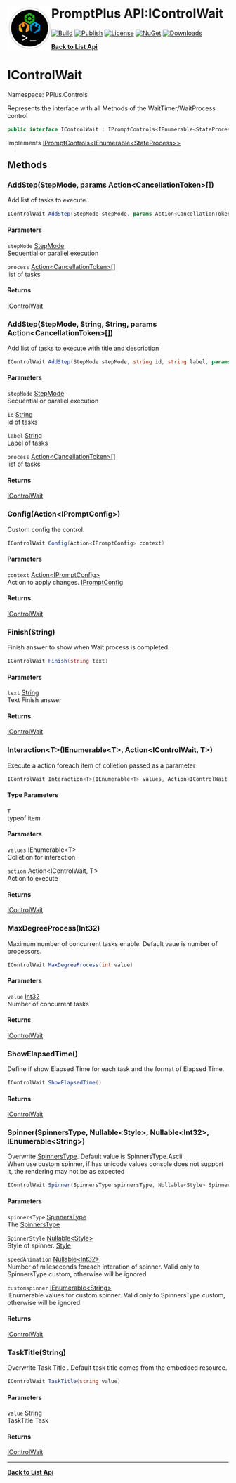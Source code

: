 # <img align="left" width="100" height="100" src="../images/icon.png">PromptPlus API:IControlWait 

[![Build](https://github.com/FRACerqueira/PromptPlus/workflows/Build/badge.svg)](https://github.com/FRACerqueira/PromptPlus/actions/workflows/build.yml)
[![Publish](https://github.com/FRACerqueira/PromptPlus/actions/workflows/publish.yml/badge.svg)](https://github.com/FRACerqueira/PromptPlus/actions/workflows/publish.yml)
[![License](https://img.shields.io/github/license/FRACerqueira/PromptPlus)](https://github.com/FRACerqueira/PromptPlus/blob/master/LICENSE)
[![NuGet](https://img.shields.io/nuget/v/PromptPlus)](https://www.nuget.org/packages/PromptPlus/)
[![Downloads](https://img.shields.io/nuget/dt/PromptPlus)](https://www.nuget.org/packages/PromptPlus/)

[**Back to List Api**](./apis.md)

# IControlWait

Namespace: PPlus.Controls

Represents the interface with all Methods of the WaitTimer/WaitProcess control

```csharp
public interface IControlWait : IPromptControls<IEnumerable<StateProcess>>
```

Implements [IPromptControls&lt;IEnumerable&lt;StateProcess&gt;&gt;](./pplus.controls.ipromptcontrols-1.md)

## Methods

### <a id="methods-addstep"/>**AddStep(StepMode, params Action&lt;CancellationToken&gt;[])**

Add list of tasks to execute.

```csharp
IControlWait AddStep(StepMode stepMode, params Action<CancellationToken>[] process)
```

#### Parameters

`stepMode` [StepMode](./pplus.controls.stepmode.md)<br>
Sequential or parallel execution

`process` [Action&lt;CancellationToken&gt;[]](https://docs.microsoft.com/en-us/dotnet/api/system.action-1)<br>
list of tasks

#### Returns

[IControlWait](./pplus.controls.icontrolwait.md)

### <a id="methods-addstep"/>**AddStep(StepMode, String, String, params Action&lt;CancellationToken&gt;[])**

Add list of tasks to execute with title and description

```csharp
IControlWait AddStep(StepMode stepMode, string id, string label, params Action<CancellationToken>[] process)
```

#### Parameters

`stepMode` [StepMode](./pplus.controls.stepmode.md)<br>
Sequential or parallel execution

`id` [String](https://docs.microsoft.com/en-us/dotnet/api/system.string)<br>
Id of tasks

`label` [String](https://docs.microsoft.com/en-us/dotnet/api/system.string)<br>
Label of tasks

`process` [Action&lt;CancellationToken&gt;[]](https://docs.microsoft.com/en-us/dotnet/api/system.action-1)<br>
list of tasks

#### Returns

[IControlWait](./pplus.controls.icontrolwait.md)

### <a id="methods-config"/>**Config(Action&lt;IPromptConfig&gt;)**

Custom config the control.

```csharp
IControlWait Config(Action<IPromptConfig> context)
```

#### Parameters

`context` [Action&lt;IPromptConfig&gt;](https://docs.microsoft.com/en-us/dotnet/api/system.action-1)<br>
Action to apply changes. [IPromptConfig](./pplus.controls.ipromptconfig.md)

#### Returns

[IControlWait](./pplus.controls.icontrolwait.md)

### <a id="methods-finish"/>**Finish(String)**

Finish answer to show when Wait process is completed.

```csharp
IControlWait Finish(string text)
```

#### Parameters

`text` [String](https://docs.microsoft.com/en-us/dotnet/api/system.string)<br>
Text Finish answer

#### Returns

[IControlWait](./pplus.controls.icontrolwait.md)

### <a id="methods-interaction"/>**Interaction&lt;T&gt;(IEnumerable&lt;T&gt;, Action&lt;IControlWait, T&gt;)**

Execute a action foreach item of colletion passed as a parameter

```csharp
IControlWait Interaction<T>(IEnumerable<T> values, Action<IControlWait, T> action)
```

#### Type Parameters

`T`<br>
typeof item

#### Parameters

`values` IEnumerable&lt;T&gt;<br>
Colletion for interaction

`action` Action&lt;IControlWait, T&gt;<br>
Action to execute

#### Returns

[IControlWait](./pplus.controls.icontrolwait.md)

### <a id="methods-maxdegreeprocess"/>**MaxDegreeProcess(Int32)**

Maximum number of concurrent tasks enable. Default vaue is number of processors.

```csharp
IControlWait MaxDegreeProcess(int value)
```

#### Parameters

`value` [Int32](https://docs.microsoft.com/en-us/dotnet/api/system.int32)<br>
Number of concurrent tasks

#### Returns

[IControlWait](./pplus.controls.icontrolwait.md)

### <a id="methods-showelapsedtime"/>**ShowElapsedTime()**

Define if show Elapsed Time for each task and the format of Elapsed Time.

```csharp
IControlWait ShowElapsedTime()
```

#### Returns

[IControlWait](./pplus.controls.icontrolwait.md)

### <a id="methods-spinner"/>**Spinner(SpinnersType, Nullable&lt;Style&gt;, Nullable&lt;Int32&gt;, IEnumerable&lt;String&gt;)**

Overwrite [SpinnersType](./pplus.controls.spinnerstype.md). Default value is SpinnersType.Ascii
 <br>When use custom spinner, if has unicode values console does not support it, the rendering may not be as expected

```csharp
IControlWait Spinner(SpinnersType spinnersType, Nullable<Style> SpinnerStyle, Nullable<Int32> speedAnimation, IEnumerable<String> customspinner)
```

#### Parameters

`spinnersType` [SpinnersType](./pplus.controls.spinnerstype.md)<br>
The [SpinnersType](./pplus.controls.spinnerstype.md)

`SpinnerStyle` [Nullable&lt;Style&gt;](https://docs.microsoft.com/en-us/dotnet/api/system.nullable-1)<br>
Style of spinner. [Style](./pplus.style.md)

`speedAnimation` [Nullable&lt;Int32&gt;](https://docs.microsoft.com/en-us/dotnet/api/system.nullable-1)<br>
Number of mileseconds foreach interation of spinner. Valid only to SpinnersType.custom, otherwise will be ignored

`customspinner` [IEnumerable&lt;String&gt;](https://docs.microsoft.com/en-us/dotnet/api/system.collections.generic.ienumerable-1)<br>
IEnumerable values for custom spinner. Valid only to SpinnersType.custom, otherwise will be ignored

#### Returns

[IControlWait](./pplus.controls.icontrolwait.md)

### <a id="methods-tasktitle"/>**TaskTitle(String)**

Overwrite Task Title . Default task title comes from the embedded resource.

```csharp
IControlWait TaskTitle(string value)
```

#### Parameters

`value` [String](https://docs.microsoft.com/en-us/dotnet/api/system.string)<br>
TaskTitle Task

#### Returns

[IControlWait](./pplus.controls.icontrolwait.md)


- - -
[**Back to List Api**](./apis.md)
